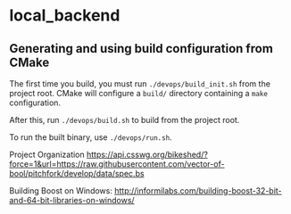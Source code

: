 # local_backend

## Generating and using build configuration from CMake

The first time you build, you must run `./devops/build_init.sh` from the project root.
CMake will configure a `build/` directory containing a `make` configuration.

After this, run `./devops/build.sh` to build from the project root.

To run the built binary, use `./devops/run.sh`.

Project Organization
https://api.csswg.org/bikeshed/?force=1&url=https://raw.githubusercontent.com/vector-of-bool/pitchfork/develop/data/spec.bs

Building Boost on Windows:
http://informilabs.com/building-boost-32-bit-and-64-bit-libraries-on-windows/